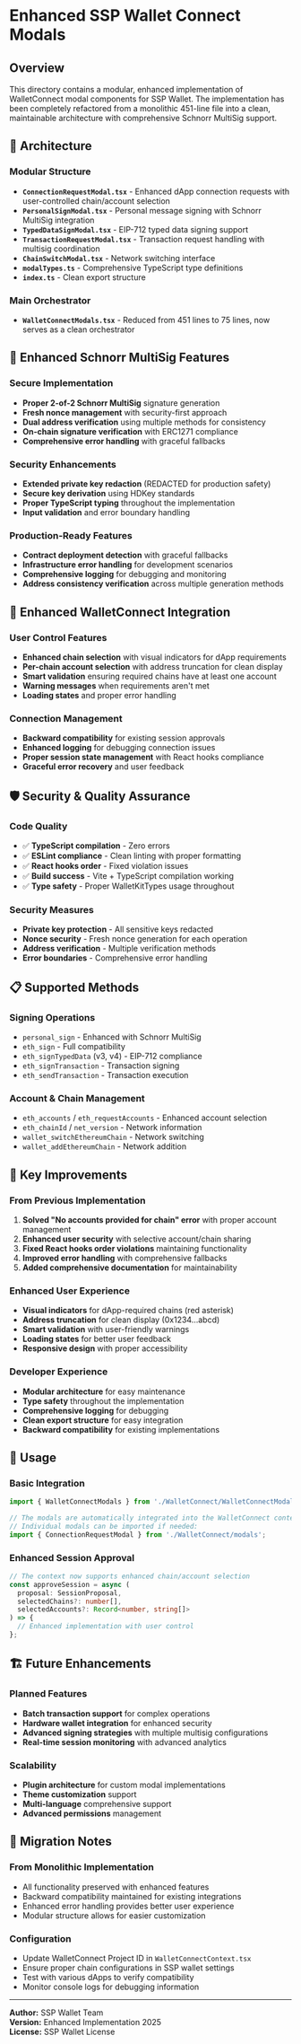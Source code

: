 # Enhanced SSP Wallet Connect Modals

## Overview

This directory contains a modular, enhanced implementation of WalletConnect modal components for SSP Wallet. The implementation has been completely refactored from a monolithic 451-line file into a clean, maintainable architecture with comprehensive Schnorr MultiSig support.

## 🔧 Architecture

### Modular Structure
- **`ConnectionRequestModal.tsx`** - Enhanced dApp connection requests with user-controlled chain/account selection
- **`PersonalSignModal.tsx`** - Personal message signing with Schnorr MultiSig integration  
- **`TypedDataSignModal.tsx`** - EIP-712 typed data signing support
- **`TransactionRequestModal.tsx`** - Transaction request handling with multisig coordination
- **`ChainSwitchModal.tsx`** - Network switching interface
- **`modalTypes.ts`** - Comprehensive TypeScript type definitions
- **`index.ts`** - Clean export structure

### Main Orchestrator
- **`WalletConnectModals.tsx`** - Reduced from 451 lines to 75 lines, now serves as a clean orchestrator

## 🔐 Enhanced Schnorr MultiSig Features

### Secure Implementation
- **Proper 2-of-2 Schnorr MultiSig** signature generation
- **Fresh nonce management** with security-first approach
- **Dual address verification** using multiple methods for consistency
- **On-chain signature verification** with ERC1271 compliance
- **Comprehensive error handling** with graceful fallbacks

### Security Enhancements
- **Extended private key redaction** (REDACTED for production safety)
- **Secure key derivation** using HDKey standards
- **Proper TypeScript typing** throughout the implementation
- **Input validation** and error boundary handling

### Production-Ready Features
- **Contract deployment detection** with graceful fallbacks
- **Infrastructure error handling** for development scenarios
- **Comprehensive logging** for debugging and monitoring
- **Address consistency verification** across multiple generation methods

## 🔗 Enhanced WalletConnect Integration

### User Control Features
- **Enhanced chain selection** with visual indicators for dApp requirements
- **Per-chain account selection** with address truncation for clean display
- **Smart validation** ensuring required chains have at least one account
- **Warning messages** when requirements aren't met
- **Loading states** and proper error handling

### Connection Management
- **Backward compatibility** for existing session approvals
- **Enhanced logging** for debugging connection issues
- **Proper session state management** with React hooks compliance
- **Graceful error recovery** and user feedback

## 🛡️ Security & Quality Assurance

### Code Quality
- ✅ **TypeScript compilation** - Zero errors
- ✅ **ESLint compliance** - Clean linting with proper formatting
- ✅ **React hooks order** - Fixed violation issues
- ✅ **Build success** - Vite + TypeScript compilation working
- ✅ **Type safety** - Proper WalletKitTypes usage throughout

### Security Measures
- **Private key protection** - All sensitive keys redacted
- **Nonce security** - Fresh nonce generation for each operation
- **Address verification** - Multiple verification methods
- **Error boundaries** - Comprehensive error handling

## 📋 Supported Methods

### Signing Operations
- `personal_sign` - Enhanced with Schnorr MultiSig
- `eth_sign` - Full compatibility
- `eth_signTypedData` (v3, v4) - EIP-712 compliance
- `eth_signTransaction` - Transaction signing
- `eth_sendTransaction` - Transaction execution

### Account & Chain Management  
- `eth_accounts` / `eth_requestAccounts` - Enhanced account selection
- `eth_chainId` / `net_version` - Network information
- `wallet_switchEthereumChain` - Network switching
- `wallet_addEthereumChain` - Network addition

## 🚀 Key Improvements

### From Previous Implementation
1. **Solved "No accounts provided for chain" error** with proper account management
2. **Enhanced user security** with selective account/chain sharing
3. **Fixed React hooks order violations** maintaining functionality
4. **Improved error handling** with comprehensive fallbacks
5. **Added comprehensive documentation** for maintainability

### Enhanced User Experience
- **Visual indicators** for dApp-required chains (red asterisk)
- **Address truncation** for clean display (0x1234...abcd)
- **Smart validation** with user-friendly warnings
- **Loading states** for better user feedback
- **Responsive design** with proper accessibility

### Developer Experience
- **Modular architecture** for easy maintenance
- **Type safety** throughout the implementation  
- **Comprehensive logging** for debugging
- **Clean export structure** for easy integration
- **Backward compatibility** for existing implementations

## 🔄 Usage

### Basic Integration
```typescript
import { WalletConnectModals } from './WalletConnect/WalletConnectModals';

// The modals are automatically integrated into the WalletConnect context
// Individual modals can be imported if needed:
import { ConnectionRequestModal } from './WalletConnect/modals';
```

### Enhanced Session Approval
```typescript
// The context now supports enhanced chain/account selection
const approveSession = async (
  proposal: SessionProposal,
  selectedChains?: number[],
  selectedAccounts?: Record<number, string[]>
) => {
  // Enhanced implementation with user control
};
```

## 🏗️ Future Enhancements

### Planned Features
- **Batch transaction support** for complex operations
- **Hardware wallet integration** for enhanced security
- **Advanced signing strategies** with multiple multisig configurations
- **Real-time session monitoring** with advanced analytics

### Scalability
- **Plugin architecture** for custom modal implementations
- **Theme customization** support
- **Multi-language** comprehensive support
- **Advanced permissions** management

## 📝 Migration Notes

### From Monolithic Implementation
- All functionality preserved with enhanced features
- Backward compatibility maintained for existing integrations
- Enhanced error handling provides better user experience
- Modular structure allows for easier customization

### Configuration
- Update WalletConnect Project ID in `WalletConnectContext.tsx`
- Ensure proper chain configurations in SSP wallet settings
- Test with various dApps to verify compatibility
- Monitor console logs for debugging information

---

**Author:** SSP Wallet Team  
**Version:** Enhanced Implementation 2025  
**License:** SSP Wallet License 